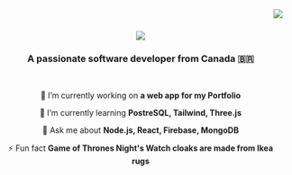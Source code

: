 <img align="right" src="https://visitor-badge.laobi.icu/badge?page_id=salesp07.salesp07">

<h1 align="center">
  <a href="https://git.io/typing-svg">
    <img src="https://readme-typing-svg.herokuapp.com/?lines=Hi+There!+👋;+I'm+Pedro+Muniz!;&center=true&size=30">
  </a>
</h1>

<h3 align="center">A passionate software developer from Canada 🇧🇷</h3>

<br/>

<div align="center">
 
 🔭 I’m currently working on **a web app for my Portfolio**

 🌱 I’m currently learning **PostreSQL, Tailwind, Three.js**

 💬 Ask me about **Node.js, React, Firebase, MongoDB**

 ⚡ Fun fact **Game of Thrones Night's Watch cloaks are made from Ikea rugs**
 
 </div>
